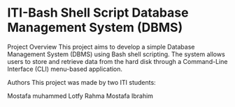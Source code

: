 # ITI-Bash Shell Script Database Management System (DBMS)
Project Overview
This project aims to develop a simple Database Management System (DBMS) using Bash shell scripting. The system allows users to store and retrieve data from the hard disk through a Command-Line Interface (CLI) menu-based application.

Authors
This project was made by two ITI students:

Mostafa muhammed Lotfy 
Rahma Mostafa Ibrahim
